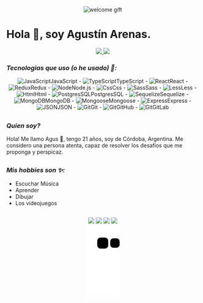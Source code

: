 <div align="center">
  <img alt="welcome gift" src="https://user-images.githubusercontent.com/72575052/153492062-0109ed46-25fc-4406-a5da-772dcc026128.gif" />
</div>

# Hola 👋, soy Agustín Arenas.

<div align="center">
  <a href="https://portfolio-agustin-arenas.web.app/">
    <img height="180em" src="https://github-readme-stats.vercel.app/api?username=ArenasAgustin&show_icons=true&theme=tokyonight&include_all_commits=true&count_private=true" />
    <img height="180em" src="https://github-readme-stats.vercel.app/api/top-langs/?username=ArenasAgustin&layout=compact&theme=tokyonight&langs_count=10" />
  </a>
</div>

### _Tecnologias que uso (o he usado) 👀:_

<div align="center">
  <span><img height="30" width="40" alt="JavaScript" src="https://cdn.jsdelivr.net/gh/devicons/devicon/icons/javascript/javascript-original.svg" />JavaScript</span>
  <span>-</span>
  <span><img height="30" width="40" alt="TypeScript" src="https://cdn.jsdelivr.net/gh/devicons/devicon/icons/typescript/typescript-original.svg" />TypeScript</span>
  <span>-</span>
  <span><img height="30" width="40" alt="React" src="https://cdn.jsdelivr.net/gh/devicons/devicon/icons/react/react-original.svg" />React</span>
  <span>-</span>
  <span><img height="30" width="40" alt="Redux" src="https://cdn.jsdelivr.net/gh/devicons/devicon/icons/redux/redux-original.svg" />Redux</span>
  <span>-</span>
  <span><img height="30" width="40" alt="Node" src="https://cdn.jsdelivr.net/gh/devicons/devicon/icons/nodejs/nodejs-original.svg" />Node.js</span>
  <span>-</span>
  <span><img height="30" width="40" alt="Css" src="https://cdn.jsdelivr.net/gh/devicons/devicon/icons/css3/css3-original.svg" />Css</span>
  <span>-</span>
  <span><img height="30" width="40" alt="Sass" src="https://cdn.jsdelivr.net/gh/devicons/devicon/icons/sass/sass-original.svg" />Sass</span>
  <span>-</span>
  <span><img height="30" width="40" alt="Less" src="https://cdn.jsdelivr.net/gh/devicons/devicon/icons/less/less-plain-wordmark.svg" />Less</span>
  <span>-</span>
  <span><img height="30" width="40" alt="Html" src="https://cdn.jsdelivr.net/gh/devicons/devicon/icons/html5/html5-original.svg" />Html</span>
  <span>-</span>
  <span><img height="30" width="40" alt="PostgresSQL" src="https://cdn.jsdelivr.net/gh/devicons/devicon/icons/postgresql/postgresql-original.svg" />PostgresSQL</span>
  <span>-</span>
  <span><img height="30" width="40" alt="Sequelize" src="https://cdn.jsdelivr.net/gh/devicons/devicon/icons/sequelize/sequelize-original.svg" />Sequelize</span>
  <span>-</span>
  <span><img height="30" width="40" alt="MongoDB" src="https://cdn.jsdelivr.net/gh/devicons/devicon/icons/mongodb/mongodb-original.svg" />MongoDB</span>
  <span>-</span>
  <span><img height="30" width="40" alt="Mongoose" src="https://mongoosejs.com/docs/images/mongoose5_62x30_transparent.png" />Mongoose</span>
  <span>-</span>
  <span><img height="30" width="40" alt="Express" src="https://cdn.jsdelivr.net/gh/devicons/devicon/icons/express/express-original.svg" />Express</span>
  <span>-</span>
  <span><img height="30" width="40" alt="JSON" src="https://cdn.worldvectorlogo.com/logos/json.svg" />JSON</span>
  <span>-</span>
  <span><img height="30" width="40" alt="Git" src="https://cdn.jsdelivr.net/gh/devicons/devicon/icons/git/git-original.svg" />Git</span>
  <span>-</span>
  <span><img height="30" width="40" alt="Git" src="https://cdn.jsdelivr.net/gh/devicons/devicon/icons/github/github-original.svg" />GitHub</span>
  <span>-</span>
  <span><img height="30" width="40" alt="Git" src="https://cdn.jsdelivr.net/gh/devicons/devicon/icons/gitlab/gitlab-original.svg" />GitLab</span>
</div>

##
### _Quien soy?_
Hola! Me llamo Agus 👋, tengo 21 años, soy de Córdoba, Argentina. Me considero una persona atenta, capaz de resolver los desafíos que me proponga y perspicaz.

##
### _Mis hobbies son ✨:_
* Escuchar Música
* Aprender
* Dibujar
* Los videojuegos

##
<div align="center"> 
  <a href="https://portfolio-agustin-arenas.web.app/" target="_blank"><img src="https://img.shields.io/badge/Portfolio-%23000000.svg?style=for-the-badge&logo=firebase" target="_blank"></a>
 	<a href="https://www.linkedin.com/in/agustin-arenas-barea/" target="_blank"><img src="https://img.shields.io/badge/linkedin-%230077B5.svg?style=for-the-badge&logo=linkedin&logoColor=white" target="_blank"></a>
 <a href="mailto:arenasagustin7@gmail.com" target="_blank"><img src="https://img.shields.io/badge/Gmail-D14836?style=for-the-badge&logo=gmail&logoColor=white" target="_blank"></a> 
  <a href = "https://www.codewars.com/users/ArenasAgustin"><img src="https://img.shields.io/badge/Codewars-B1361E?style=for-the-badge&logo=codewars&logoColor=grey" target="_blank"></a>
</div>

<div align="center">
  <img alt="snake gift" src="https://github.com/ArenasAgustin/ArenasAgustin/blob/output/github-contribution-grid-snake.svg" />
</div>

